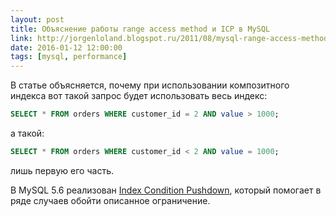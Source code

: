```yaml
---
layout: post
title: Объяснение работы range access method и ICP в MySQL
link: http://jorgenloland.blogspot.ru/2011/08/mysql-range-access-method-explained.html
date: 2016-01-12 12:00:00
tags: [mysql, performance]
---
```

В статье объясняется, почему при использовании композитного индекса вот такой запрос будет использовать весь индекс:

```sql
SELECT * FROM orders WHERE customer_id = 2 AND value > 1000;
```
а такой:

```sql
SELECT * FROM orders WHERE customer_id < 2 AND value = 1000;
```
лишь первую его часть.

В MySQL 5.6 реализован [Index Condition Pushdown](http://jorgenloland.blogspot.co.uk/2012/03/index-condition-pushdown-to-rescue.html), который помогает в ряде случаев обойти описанное ограничение.
